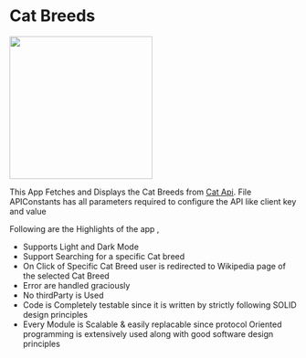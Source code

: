 # Cat Breeds

<img src="https://user-images.githubusercontent.com/10083385/198285438-a515ebf3-38af-4c4b-8046-e1f9263dc21f.png" width="250" height="250">

This App Fetches and Displays the Cat Breeds from [Cat Api](https://thecatapi.com/). File APIConstants has all parameters required to configure the API like client key and value

Following are the Highlights of the app , 

* Supports Light and Dark Mode
* Support Searching for a specific Cat breed
* On Click of Specific Cat Breed user is redirected to Wikipedia page of the selected Cat Breed
* Error are handled graciously
* No thirdParty is Used
* Code is Completely testable since it is written by strictly following SOLID design principles
* Every Module is Scalable & easily replacable since protocol Oriented programming is extensively used along with good software design principles
